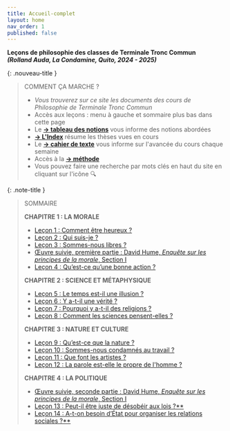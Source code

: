 ```yaml
---
title: Accueil-complet
layout: home
nav_order: 1
published: false
---
```


**Leçons de philosophie des classes de Terminale Tronc Commun**   
***(Rolland Auda, La Condamine, Quito, 2024 - 2025)***  

{: .nouveau-title }
> COMMENT ÇA MARCHE ?
>
> - *Vous trouverez sur ce site les documents des cours de Philosophie de Terminale Tronc Commun*
> - Accès aux leçons : menu à gauche et sommaire plus bas dans cette page
> - Le [**→ tableau des notions**](/phil24/docs/Présentation/L0-2-tableau.html) vous informe des notions abordées
> - [**→ L'Index**](/phil24/docs/Présentation/L0-3-notions.html) résume les thèses vues en cours
> - Le [**→ cahier de texte**](/phil24/docs/divers/cdt/cdt.html) vous informe sur l'avancée du cours chaque semaine
> - Accès à la [**→ méthode**](/phil24/docs/methode/methode.html)
> - Vous pouvez faire une recherche par mots clés en haut du site en cliquant sur l'icône 🔍

{: .note-title }
> SOMMAIRE
>
>  **CHAPITRE 1 : LA MORALE**
> - [Leçon 1 : Comment être heureux ?](/phil24/docs/L1/L1-0.html)
> - [Leçon 2 : Qui suis-je ? ](/phil24/docs/L2/L2-0-0.html)
> - [Leçon 3 : Sommes-nous libres ?](/phil24/docs/L3/L3-0-0.html)
> - [Œuvre suivie, première partie : David Hume, _Enquête sur les principes de la morale_, Section I]() 
> - [Leçon 4 : Qu’est-ce qu’une bonne action ?]()  
>
> **CHAPITRE 2 : SCIENCE ET MÉTAPHYSIQUE**
> - [Leçon 5 : Le temps est-il une illusion ?]()
> - [Leçon 6 : Y a-t-il une vérité ?]()
> - [Leçon 7 : Pourquoi y a-t-il des religions ?]()
> - [Leçon 8 : Comment les sciences pensent-elles ?]()  
>
> **CHAPITRE 3 : NATURE ET CULTURE**
> - [Leçon 9 : Qu’est-ce que la nature ?]()
> - [Leçon 10 : Sommes-nous condamnés au travail ?]()
> - [Leçon 11 : Que font les artistes ?]()
> - [Leçon 12 : La parole est-elle le propre de l'homme ?]()  
>
> **CHAPITRE 4 : LA POLITIQUE**
> - [Œuvre suivie, seconde partie : David Hume, _Enquête sur les principes de la morale_, Section I]()
> - [Leçon 13 : Peut-il être juste de désobéir aux lois ?**]()
> - [Leçon 14 : A-t-on besoin d’État pour organiser les relations sociales ?**]()
